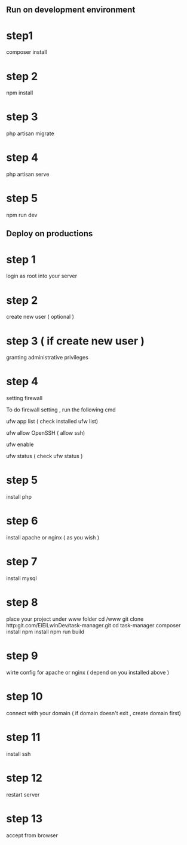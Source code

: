 Run on development environment
--------------------------------
# step1
 composer install
# step 2
npm install
# step 3
php artisan migrate
# step 4
php artisan serve
# step 5
npm run dev

Deploy on productions
------------------------
# step 1
login as root into your server

# step 2
create new user ( optional )

# step 3 ( if create new user )
granting administrative privileges

# step 4 
setting firewall 

To do firewall setting , run the following cmd

ufw app list ( check installed ufw list)

ufw allow OpenSSH ( allow ssh)

ufw enable 

ufw status ( check ufw status )

# step 5
install php

# step 6
install apache or nginx ( as you wish )

# step 7 
install mysql

# step 8
place your project under www folder
cd /www
git clone http:git.com/EiEiLwinDev/task-manager.git
cd task-manager
composer install
npm install
npm run build

# step 9
wirte config for apache or nginx ( depend on you installed above )

# step 10
connect with your domain ( if domain doesn't exit , create domain first) 

# step 11
install ssh

# step 12
restart server

# step 13
accept from browser


